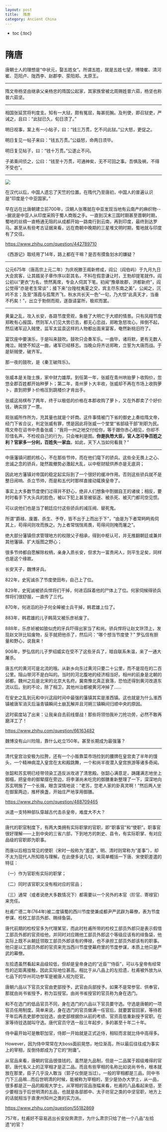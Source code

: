 ```yaml
---
layout: post
title:  隋唐
category: Ancient China 
---
```


* toc
{:toc}

# 隋唐

唐朝士人的理想是“中状元，娶五姓女”。所谓五姓，就是五姓七望，博陵崔、清河崔、范阳卢、陇西李、赵郡李、荥阳郑、太原王。

---

隋文帝杨坚由继承父亲杨忠的隋国公起家，其家族曾被北周赐姓普六茹，杨坚也称普六茹坚。

---

相国张延赏将判度支。知有一大狱，颇有冤屈，每甚扼腕。及判使，即召狱吏，严诫之，且曰：“此狱已久，旬日须了。”

明日视事，案上有一小帖子，曰：“钱三万贯，乞不问此狱。”公大怒，更促之。

明日复见一帖子来曰：“钱五万贯。”公益怒，命两日须毕。

明日复见帖子，曰：“钱十万贯。”公遂止不问。

子弟乘间侦之，公曰：“钱至十万贯，可通神矣，无不可回之事。吾惧及祸，不得不受也”。

---

![](/images/img4/tang.jpg)

在汉代以后，中国人遗忘了天竺的位置。在隋代乃至唐初，中国人的普遍认识是“印度是个中亚国家。”

早在远在比唐朝建立前700年，汉朝人张骞就在中亚发现当地有云南产的麻织物---据说是中亚人从印度采购于蜀人商贩之手。一直到汉末三国时期甚至晋朝时期，蜀地的丝绸一直畅通无阻的从成都开始一路南行到云南，再到印度，最终到达罗马。甚至从有些考古证据来看，远在商朝中晚期的三星堆文明时期，蜀地就与印度有了交往。

https://www.zhihu.com/question/442789710

《西游记》取经用了14年，路上都在干嘛？是否有摸鱼划水的嫌疑？

---

公元675年（唐高宗上元二年）为庆祝滕王阁新修成，阎公（阎伯屿）于九月九日大会宾客，让其婿吴子章作序以彰其名，不料在假意谦让时，王勃却提笔就作。阎公初以“更衣”为名，愤然离席，专会人伺其下笔。初闻“豫章故郡，洪都新府”，阎公觉得“亦是老生常谈”；接下来“台隍枕夷夏之交，宾主尽东南之美”，公闻之，沉吟不言；及至“落霞与孤鹜齐飞，秋水共长天一色”一句，乃大惊“此真天才，当垂不朽矣！”，出立于勃侧而观，遂亟请宴所，极欢而罢。

---

黄巢之乱，攻入长安，各路节度旁观，象极了大明亡于大顺的情景。只有凤翔节度郑畋有心报国，然则军人们见大势已去，都无心恋战，郑畋急怒攻心，摔倒不起，然后诸军迎入贼使，监军太监袁这样的人物都出面来宴客，奄然新桃旧符了。

宴饮座中要演乐，于是叫来鼓吹。鼓吹只会奏军乐。一曲毕，诸将默，更有无数人掩泣。贼使不知这一曲，诸军已经移志。当晚众将齐访郑畋，立誓为大唐而战。于是斩贼使，破齐军。

那一夜的鼓吹，是《秦王破阵乐》。

---

张威本是关陇士族，家中财力雄厚。到任第一年，张威在青州哄抬萝卜收购价，忽悠全郡百姓都开始种萝卜；第二年，青州萝卜大丰收，张威却不再在市场上收购萝卜，直到把萝卜价格压到跳楼价才肯出手。

张威这局棋布了两年，终于以极低的价格在本郡收购了萝卜，又在外郡卖了个好价钱，确实捞了一票。

观张威所作所为，充其量也就是个奸商。这件事情被门下省的御史上奏给隋文帝，经门下省合议，判定张威有罪，愣是因此将张威一个堂堂“省部级干部”削职为民。隋文帝在诏书中责备张威：“我将一州之地交付给你，等于跟你赤心相见，你却不珍惜名声，不检视自己的行为，只会唯利是图。**你是执笏大臣，官人怎可争百姓之利？官家多一分利，百姓失一家血**，如此，天下人当如何看我？”

---

中唐藩镇问题的核心，不在那些节帅，而在他们麾下的骄兵。这些全无畏上之心、忠诚之念的骄兵，陡然裁撤势必激起大乱，以中枢财赋供养亦是无底洞；

因此地方藩镇对帝国的稳定起实际到了一个很好的缓冲作用。否则这些骄兵就不是整日闹响、杀立节帅，而是和五代时那样直接动辄换皇帝了。

事实上大多数节度使们过得并不舒心，绝非人们想象中割据自王的诸侯；相反，要时时看手下大头兵的脸色，被以下犯上甚至被驱逐、被杀死、被灭门都司空见惯。

可以说他们也是当了朝廷应付这些骄兵的减压阀、替死鬼。

所谓“爵禄、废置、杀生、予夺，皆不出于上而出于下”，“由是为下者常眄眄焉伺其上，苟得间则攻而族之。为上者常惴惴焉畏，苟得间则掩而屠之”。

绝大部分藩镇但求管理地方的权限父子相承，得到中枢认可，并无推翻朝廷或兼并其他藩镇、扩大版图之野心；

很多节帅都自愿解除权柄，亲身入质长安，但求为一富贵闲人，则平生足矣，同样也是这个缘故。

长安天子，魏博牙兵。

822年，史宪诚杀了节度使田布，自己上了位。

829年，史宪诚被骄兵悍将们干掉，何进滔踩着他的尸体上了位。何家伺候得骄兵悍将们很舒服，一直传了三代。

870年，何进滔的孙子何全皞被士兵干掉，韩君雄上位了。

883年，韩君雄的儿子韩简又被乐彦祯废了。

888年，乐彦祯被如狼似虎的牙兵吓得出家当了和尚。骄兵悍将让赵文㺹顶上，发现赵文㺹比较废物，反手就把他杀了，然后问：“哪个想当节度使？” 罗弘信有胆量和野心，说我来！

906年，罗弘信的儿子罗绍威实在受不了这些牙兵了，暗自联系朱温，来了一通大屠杀。

唐五代的黄河可是北流的哦。从新乡向东过黄河只要二十公里，而不是现在的二百公里。阻山带河不是白叫的。当时的河北腹地的经济相当好。相州的前身是北朝的邺都，魏州之后是北宋的北京大名府。冀南豫北真正衰落，恐怕还得到黄河改道东流以后。别的不论，除了相卫，其他州治都被黄河冲掉了……

在安史之乱到元和中兴这段时间中最强的藩镇其实是淮西镇。这也就是为什么淮西镇被唐军消灭后淄青镇瞬间土崩瓦解并且河朔三镇瞬间归顺中央的原因。

这时裴度站了出来：让我亲自去前线督战！那些将领怕我补刀抢功劳，必然不敢再磨洋工了！

https://www.zhihu.com/question/66163482

魏博没有山川险阻，靠什么屹立150年。甚至长期成为最强藩？

---

清代皇宫治安极为拉胯，还有一个小贩靠菜市场捡到的腰牌在皇宫卖了半年的馒头，一个精神病混入皇宫在太和殿跳舞，一个和尚半夜潜入皇宫旅游等诸多奇闻。

张韶和苏玄明已经带领染工造反派攻进了清思殿。张韶心满意足，踌躇满志地坐上御榻，把皇帝的御辇摆在旁边，将李湛尚未吃完的御膳重新整理了一下，深深地向苏玄明施了一个长揖，眼含深情地说：“老苏，您老人家的卦真灵啊！”然后两人坐在御案两边，推杯换盏，开始庄严地享用御膳。

https://www.zhihu.com/question/488709465

派遣一支特种部队穿越古代击杀皇帝，难度大不大？

---

唐代的职官制度下，有两大类拥有实际职掌的官职，即“职事官”和“使职”。职事官很好理解——上到中央的三省六部，下到地方的刺史、县令，有实际职掌、有对应品级的官职即为职事。

而唐以后相当常见的使职（宋时一般称为“差遣”，明、清时则常称为“差事”），却不太为现代人所知晓与理解。在此便多说几句，来简单概括一下唐、宋使职差遣的特征：

（一）作为官职有实际的职掌；

（二）同时该官职又没有相对应的官品；

（三）通常（或者说绝大多数情况下）都需要以一个另外的本官（阶官、寄禄官）来充任。

杜甫广德二年(764年)被二度镇蜀的西川节度使兼成都尹严武辟为幕僚，表为节度参谋、检校工部员外郎、赐绯鱼袋。

唐代前期的检校官多为代理某官，而此时杜甫所带的检校工部员外郎只是表示假借工部员外郎的官资给他，并同时对应赐他工部员外郎这个等级应该有的绯鱼袋，他实际上既不从朝廷领取工部员外郎该有的俸禄，也不承担工部员外郎该有的职事。他只是以工部员外郎的官资来充当西川节度使幕府里的节度参谋，本质上他只是严武的幕僚。

左拾遗虽然看起来品级较低，但却是皇帝身边的“近臣”“侍臣”，可以与皇帝有经常性的近距离接触，因此实际地位甚高。相比于从八品上的左拾遗，杜甫被外放为从七品下的华州司功参军是被唐人视为贬官。

唐朝六品以下官员文官由吏部授予，武官由兵部授予。如果不是常参官、供奉官，那就由尚书省授予，称为旨授官。由尚书省授官的官员称为身在选门。

和不在选门的低品官员不同，身在选门的六品以下官员要守选。守选是唐朝的一项官员任用制度。简单来说，身在选门的官员做满一任官后，就要罢官回家，等待若干年后再去吏部参加铨选，由吏部根据你从前的考绩、官资高低重新授予官职。在家等待铨选就叫守选。唐代官员守选一般三年起步，多的甚至十年二十年。

侍中最开始可是散职加官，侍郎一开始就是正式近侍，相较而言就比侍中高得多。

However，因为侍中常常在大boss面前晃悠，地位渐高，所以最后往往成为事实上的宰相，反倒侍郎成为了它的“附庸”。

从官品来看，唐朝的官品很值钱的。虽然是九品制，但是一二品属于超级难得的官职，唐代名义上的正宰相才是正二品。而且有些宰相的名称比如说尚书令，根本就放在那里，臣子几乎没人敢当（郭子仪倒是当过）。一般的宰相都是三品，同中书门下三品嘛...而后世明清的时候，能被称为宰相的，至少是协办大学士，从一品，很多都是正一品的殿阁大学士。从宰相的官品涨幅来看，杜甫的八品看起来低，至少要相当于后世明清的五品，也就是各部郎中、太子坊官之类的中坚官职，地方上的话就相当于直隶州知州之类的实力派。

https://www.zhihu.com/question/55182869

757年，杜甫好不容易逃出长安投奔肃宗，为什么肃宗只给了他一个八品“左拾遗”的官？
